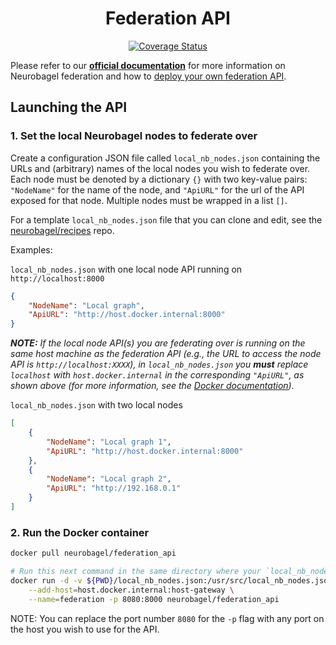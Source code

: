 <div align="center">

# Federation API

[![Coverage Status](https://coveralls.io/repos/github/neurobagel/federation-api/badge.svg?branch=main)](https://coveralls.io/github/neurobagel/federation-api?branch=main)

</div>

Please refer to our [**official documentation**](https://neurobagel.org/api/) for more information on Neurobagel federation and how to [deploy your own federation API](https://neurobagel.org/getting_started/).

## Launching the API
### 1. Set the local Neurobagel nodes to federate over
Create a configuration JSON file called `local_nb_nodes.json` containing the URLs and (arbitrary) names of the local nodes you wish to federate over.
Each node must be denoted by a dictionary `{}` with two key-value pairs: `"NodeName"` for the name of the node, and `"ApiURL"` for the url of the API exposed for that node. 
Multiple nodes must be wrapped in a list `[]`.

For a template `local_nb_nodes.json` file that you can clone and edit, 
see the [neurobagel/recipes](https://github.com/neurobagel/recipes/tree/main/local_federation) repo.

Examples:  

`local_nb_nodes.json` with one local node API running on `http://localhost:8000`
```json
{
    "NodeName": "Local graph",
    "ApiURL": "http://host.docker.internal:8000"
}
```
_**NOTE:** If the local node API(s) you are federating over is running on the same host machine as the federation API 
(e.g., the URL to access the node API is `http://localhost:XXXX`), 
in `local_nb_nodes.json` you **must** replace `localhost` with `host.docker.internal` in the corresponding `"ApiURL"`, 
as shown above (for more information, see the [Docker documentation](https://docs.docker.com/engine/reference/commandline/run/#add-host))._

`local_nb_nodes.json` with two local nodes
```json
[
    {
        "NodeName": "Local graph 1",
        "ApiURL": "http://host.docker.internal:8000"
    },
    {
        "NodeName": "Local graph 2",
        "ApiURL": "http://192.168.0.1"
    }
]
```

### 2. Run the Docker container
```bash
docker pull neurobagel/federation_api

# Run this next command in the same directory where your `local_nb_nodes.json` file is located
docker run -d -v ${PWD}/local_nb_nodes.json:/usr/src/local_nb_nodes.json:ro \
    --add-host=host.docker.internal:host-gateway \
    --name=federation -p 8080:8000 neurobagel/federation_api
```
NOTE: You can replace the port number `8080` for the `-p` flag with any port on the host you wish to use for the API.

